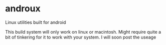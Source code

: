androux
=======

Linux utilities built for android

This build system will only work on linux or macintosh. Might require quite a bit of tinkering for it to work with your system. I will soon post the useage 
